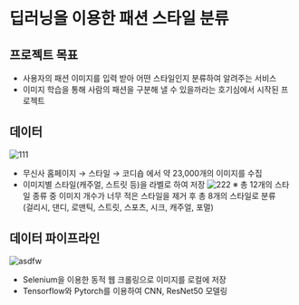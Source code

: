 # 딥러닝을 이용한 패션 스타일 분류

## 프로젝트 목표
* 사용자의 패션 이미지를 입력 받아 어떤 스타일인지 분류하여 알려주는 서비스
* 이미지 학습을 통해 사람의 패션을 구분해 낼 수 있을까라는 호기심에서 시작된 프로젝트

## 데이터
![111](https://user-images.githubusercontent.com/86766081/175889300-bf295912-107c-443c-99e8-e3c95ce11ed8.png)
* 무신사 홈페이지 → 스타일 → 코디숍 에서 약 23,000개의 이미지를 수집
* 이미지별 스타일(캐주얼, 스트릿 등)을 라벨로 하여 저장
![222](https://user-images.githubusercontent.com/86766081/175889933-3436a6ad-0eee-46ef-9c25-a53d00c05452.png)
※ 총 12개의 스타일 종류 중 이미지 개수가 너무 적은 스타일을 제거 후 총 8개의 스타일로 분류  
(걸리시, 댄디, 로맨틱, 스트릿, 스포츠, 시크, 캐주얼, 포멀)

## 데이터 파이프라인
![asdfw](https://user-images.githubusercontent.com/86766081/176105127-d4a38b71-2105-4493-9b0c-7a3267db11d3.png)

* Selenium을 이용한 동적 웹 크롤링으로 이미지를 로컬에 저장
* Tensorflow와 Pytorch를 이용하여 CNN, ResNet50 모델링
